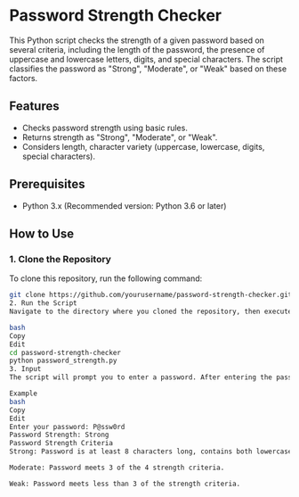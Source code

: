 # Password Strength Checker

This Python script checks the strength of a given password based on several criteria, including the length of the password, the presence of uppercase and lowercase letters, digits, and special characters. The script classifies the password as "Strong", "Moderate", or "Weak" based on these factors.

## Features
- Checks password strength using basic rules.
- Returns strength as "Strong", "Moderate", or "Weak".
- Considers length, character variety (uppercase, lowercase, digits, special characters).

## Prerequisites
- Python 3.x (Recommended version: Python 3.6 or later)

## How to Use

### 1. Clone the Repository
To clone this repository, run the following command:
```bash
git clone https://github.com/yourusername/password-strength-checker.git
2. Run the Script
Navigate to the directory where you cloned the repository, then execute the script:

bash
Copy
Edit
cd password-strength-checker
python password_strength.py
3. Input
The script will prompt you to enter a password. After entering the password, it will display the password strength.

Example
bash
Copy
Edit
Enter your password: P@ssw0rd
Password Strength: Strong
Password Strength Criteria
Strong: Password is at least 8 characters long, contains both lowercase and uppercase letters, contains at least one digit, and contains at least one special character.

Moderate: Password meets 3 of the 4 strength criteria.

Weak: Password meets less than 3 of the strength criteria.
